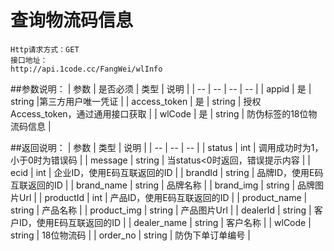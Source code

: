 # 查询物流码信息

```
Http请求方式：GET
接口地址：
http://api.1code.cc/FangWei/wlInfo
```

##参数说明：
| 参数 | 是否必须 | 类型 | 说明 |
| -- | -- | -- | -- |
| appid | 是 | string |第三方用户唯一凭证 |
| access_token | 是 | string | 授权Access_token，通过通用接口获取 | 
| wlCode | 是 | string | 防伪标签的18位物流码信息 |


##返回说明：
| 参数 | 类型 | 说明 |
| -- | -- | -- |
| status | int | 调用成功时为1，小于0时为错误码 |
| message | string | 当status<0时返回，错误提示内容 |
| ecid | int | 企业ID，使用E码互联返回的ID |
| brandId | string | 品牌ID，使用E码互联返回的ID |
| brand_name | string | 品牌名称 |
| brand_img | string | 品牌图片Url |
| productId | int | 产品ID，使用E码互联返回的ID |
| product_name | string | 产品名称 |
| product_img | string | 产品图片Url |
| dealerId | string | 客户ID，使用E码互联返回的ID |
| dealer_name | string | 客户名称 |
| wlCode | string | 18位物流码 |
| order_no | string | 防伪下单订单编号 |